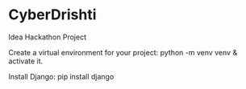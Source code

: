 # CyberDrishti
Idea Hackathon Project 


Create a virtual environment for your project: python -m venv venv & activate it.

Install Django: pip install django